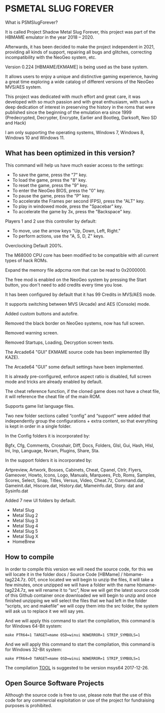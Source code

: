 # PSMETAL SLUG FOREVER
What is PSMSlugForever?

It is called Project Shadow Metal Slug Forever, this project was part of the HBMAME emulator in the year 2018 – 2020.

Afterwards, it has been decided to make the project independent in 2021, providing all kinds of support, repairing all bugs and glitches, correcting incompatibility with the NeoGeo system, etc.

Version 0.224 [HBMAME/EKMAME] is being used as the base system.

It allows users to enjoy a unique and distinctive gaming experience, having a great time exploring a wide catalog of different versions of the NeoGeo MVS/AES system.

This project was dedicated with much effort and great care, it was developed with so much passion and with great enthusiasm, with such a deep dedication of interest in preserving the history in the roms that were published since the beginning of the emulation era since 1999 (Predecrypted, Decrypter, Encrypte, Earlier and Bootleg, Darksoft, Neo SD and Hack)

I am only supporting the operating systems, Windows 7, Windows 8, Windows 10 and Windows 11.

What has been optimized in this version?
---------------------------------------
This command will help us have much easier access to the settings:

* To save the game, press the "7" key.
* To load the game, press the "8" key.
* To reset the game, press the "9" key.
* To enter the NeoGeo BIOS, press the "0" key.
* To pause the game, press the "P" key.
* To accelerate the Frames per second (FPS), press the "ALT" key.
* To play in windowed mode, press the "Spacebar" key.
* To accelerate the game by 3x, press the "Backspace" key.

Players 1 and 2 use this controller by default:

* To move, use the arrow keys "Up, Down, Left, Right."
* To perform actions, use the "A, S, D, Z" keys.

Overclocking Default 200%.

The M68000 CPU core has been modified to be compatible with all current types of hack ROMs.

Expand the memory file adpcma rom that can be read to 0x2000000.

The free mod is enabled on the NeoGeo system by pressing the Start button, you don't need to add credits every time you lose.

It has been configured by default that it has 99 Credits in MVS/AES mode.

It supports switching between MVS (Arcade) and AES (Console) mode.

Added custom buttons and autofire.

Removed the black border on NeoGeo systems, now has full screen.

Removed warning screen.

Removed Startups, Loading, Decryption screen texts.

The Arcade64 "GUI" EKMAME source code has been implemented (By KAZE).

The Arcade64 "GUI" some default settings have been implemented.

It is already pre-configured, enforce aspect ratio is disabled, full screen mode and tricks are already enabled by default.

The cheat reference function, if the cloned game does not have a cheat file, it will reference the cheat file of the main ROM.

Supports game list language files.

Two new folder sections called “config” and “support” were added that independently group the configurations + extra content, so that everything is kept in order in a single folder.

In the Config folders it is incorporated by:

Bgfx, Cfg, Comments, Crosshair, Diff, Docs, Folders, Glsl, Gui, Hash, Hlsl, Ini, Inp, Language, Nvram, Plugins, Share, Sta.

In the support folders it is incorporated by:

Artpreview, Artwork, Bosses, Cabinets, Cheat, Cpanel, Ctrlr, Flyers, Gameover, Howto, Icons,
Logo, Manuals, Marquees, Pcb, Roms, Samples, Scores, Select, Snap, Titles, Versus, Video, Cheat.7z, Command.dat, Gameinit.dat, Hiscore.dat, History.dat, Mameinfo.dat, Story. dat and Sysinfo.dat

Added 7 new UI folders by default.

* Metal Slug
* Metal Slug 2
* Metal Slug 3
* Metal Slug 4
* Metal Slug 5
* Metal Slug X
* HomeBrew

How to compile
--------------

In order to compile this version we will need the source code, for this we will locate it in the folder docs / Source Code [HBMame] / hbmame-tag224.7z. 001, once located we will begin to unzip the files, it will take a few minutes, once unzipped we will have a folder with the name hbmame-tag224.7z, we will rename it to “src”, Now we will get the latest source code of this Github container once downloaded we will begin to unzip and once finished unzipping we will select the files that we had left in the folder “scripts, src and makefile” we will copy them into the src folder, the system will ask us to replace it we will say yes.

And we will apply this command to start the compilation, this command is for Windows 64-Bit system:
```
make PTR64=1 TARGET=mame OSD=winui NOWERROR=1 STRIP_SYMBOLS=1
```
And we will apply this command to start the compilation, this command is for Windows 32-Bit system:
```
make PTR64=0 TARGET=mame OSD=winui NOWERROR=1 STRIP_SYMBOLS=1
```

The compilation [TOOL](https://github.com/mamedev/buildtools/releases) is suggested to be version msys64 2017-12-26.

Open Source Software Projects
------------------------------
Although the source code is free to use, please note that the use of this code for any commercial exploitation or use of the project for fundraising purposes is prohibited.
